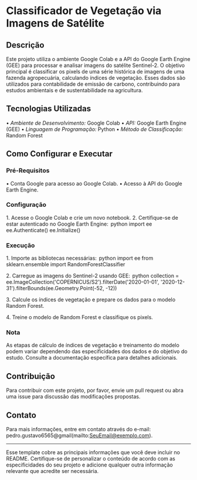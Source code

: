 # Classificador de Vegetação via Imagens de Satélite

## Descrição

Este projeto utiliza o ambiente Google Colab e a API do Google Earth Engine (GEE) para processar e analisar imagens do satélite Sentinel-2. O objetivo principal é classificar os pixels de uma série histórica de imagens de uma fazenda agropecuária, calculando índices de vegetação. Esses dados são utilizados para contabilidade de emissão de carbono, contribuindo para estudos ambientais e de sustentabilidade na agricultura.

## Tecnologias Utilizadas

•⁠  ⁠*Ambiente de Desenvolvimento:* Google Colab
•⁠  ⁠*API:* Google Earth Engine (GEE)
•⁠  ⁠*Linguagem de Programação:* Python
•⁠  ⁠*Método de Classificação:* Random Forest

## Como Configurar e Executar

### Pré-Requisitos

•⁠  ⁠Conta Google para acesso ao Google Colab.
•⁠  ⁠Acesso à API do Google Earth Engine.

### Configuração

1.⁠ ⁠Acesse o Google Colab e crie um novo notebook.
2.⁠ ⁠Certifique-se de estar autenticado no Google Earth Engine:
   ⁠ python
   import ee
   ee.Authenticate()
   ee.Initialize()
    ⁠

### Execução

1.⁠ ⁠Importe as bibliotecas necessárias:
   ⁠ python
   import ee
   from sklearn.ensemble import RandomForestClassifier
    ⁠

2.⁠ ⁠Carregue as imagens do Sentinel-2 usando GEE:
   ⁠ python
   collection = ee.ImageCollection('COPERNICUS/S2').filterDate('2020-01-01', '2020-12-31').filterBounds(ee.Geometry.Point(-52, -12))
    ⁠

3.⁠ ⁠Calcule os índices de vegetação e prepare os dados para o modelo Random Forest.

4.⁠ ⁠Treine o modelo de Random Forest e classifique os pixels.

### Nota
As etapas de cálculo de índices de vegetação e treinamento do modelo podem variar dependendo das especificidades dos dados e do objetivo do estudo. Consulte a documentação específica para detalhes adicionais.

## Contribuição

Para contribuir com este projeto, por favor, envie um pull request ou abra uma issue para discussão das modificações propostas.


## Contato

Para mais informações, entre em contato através do e-mail: pedro.gustavo6565@gmail(mailto:SeuEmail@exemplo.com).

---

Esse template cobre as principais informações que você deve incluir no README. Certifique-se de personalizar o conteúdo de acordo com as especificidades do seu projeto e adicione qualquer outra informação relevante que acredite ser necessária.
